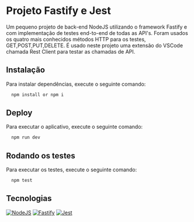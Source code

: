 # Projeto Fastify e Jest

Um pequeno projeto de back-end NodeJS utilizando o framework Fastify e com implementação de testes end-to-end de todas as API's. Foram usados os quatro mais conhecidos métodos HTTP para os testes, GET,POST,PUT,DELETE. É usado neste projeto uma extensão do VSCode chamada Rest Client para testar as chamadas de API.

## Instalação

Para instalar dependências, execute o seguinte comando:

```bash
  npm install or npm i
```

## Deploy

Para executar o aplicativo, execute o seguinte comando:

```bash
  npm run dev
```

## Rodando os testes

Para executar os testes, execute o seguinte comando:

```bash
  npm test
```

## Tecnologias

[![NodeJS](https://img.shields.io/badge/License-NodeJS-green.svg)](https://nodejs.org/en)
[![Fastify](https://img.shields.io/badge/License-Fastify-yellow.svg)](https://fastify.dev/)
[![Jest](https://img.shields.io/badge/License-Jest-blue.svg)](https://jestjs.io/)
